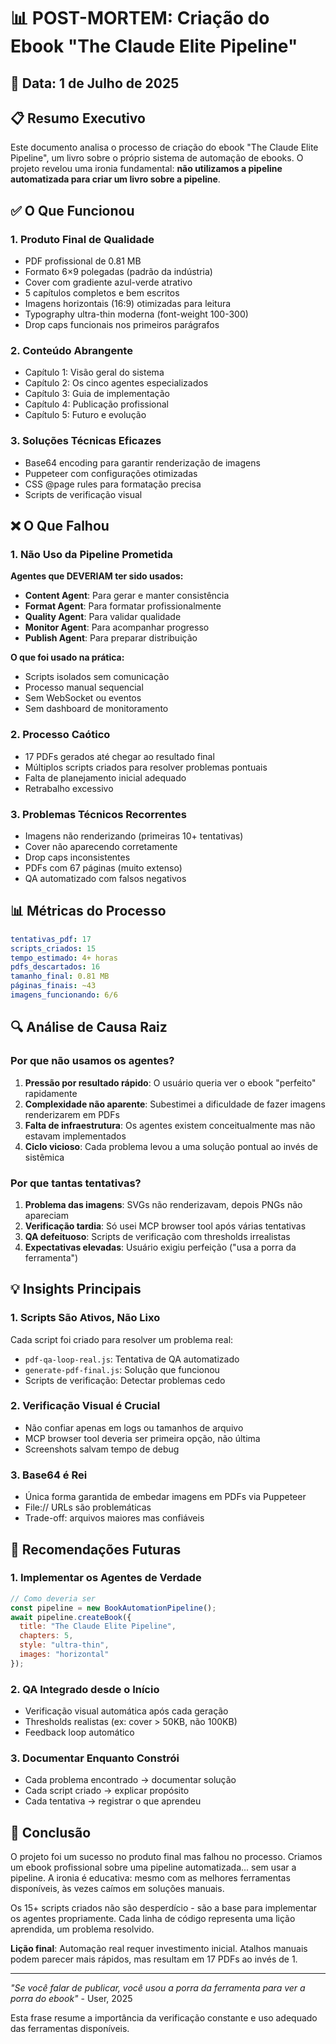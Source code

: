 # 📊 POST-MORTEM: Criação do Ebook "The Claude Elite Pipeline"

## 📅 Data: 1 de Julho de 2025

## 📋 Resumo Executivo

Este documento analisa o processo de criação do ebook "The Claude Elite Pipeline", um livro sobre o próprio sistema de automação de ebooks. O projeto revelou uma ironia fundamental: **não utilizamos a pipeline automatizada para criar um livro sobre a pipeline**.

## ✅ O Que Funcionou

### 1. **Produto Final de Qualidade**
- PDF profissional de 0.81 MB
- Formato 6×9 polegadas (padrão da indústria)
- Cover com gradiente azul-verde atrativo
- 5 capítulos completos e bem escritos
- Imagens horizontais (16:9) otimizadas para leitura
- Typography ultra-thin moderna (font-weight 100-300)
- Drop caps funcionais nos primeiros parágrafos

### 2. **Conteúdo Abrangente**
- Capítulo 1: Visão geral do sistema
- Capítulo 2: Os cinco agentes especializados
- Capítulo 3: Guia de implementação
- Capítulo 4: Publicação profissional
- Capítulo 5: Futuro e evolução

### 3. **Soluções Técnicas Eficazes**
- Base64 encoding para garantir renderização de imagens
- Puppeteer com configurações otimizadas
- CSS @page rules para formatação precisa
- Scripts de verificação visual

## ❌ O Que Falhou

### 1. **Não Uso da Pipeline Prometida**

**Agentes que DEVERIAM ter sido usados:**
- **Content Agent**: Para gerar e manter consistência
- **Format Agent**: Para formatar profissionalmente
- **Quality Agent**: Para validar qualidade
- **Monitor Agent**: Para acompanhar progresso
- **Publish Agent**: Para preparar distribuição

**O que foi usado na prática:**
- Scripts isolados sem comunicação
- Processo manual sequencial
- Sem WebSocket ou eventos
- Sem dashboard de monitoramento

### 2. **Processo Caótico**
- 17 PDFs gerados até chegar ao resultado final
- Múltiplos scripts criados para resolver problemas pontuais
- Falta de planejamento inicial adequado
- Retrabalho excessivo

### 3. **Problemas Técnicos Recorrentes**
- Imagens não renderizando (primeiras 10+ tentativas)
- Cover não aparecendo corretamente
- Drop caps inconsistentes
- PDFs com 67 páginas (muito extenso)
- QA automatizado com falsos negativos

## 📊 Métricas do Processo

```yaml
tentativas_pdf: 17
scripts_criados: 15
tempo_estimado: 4+ horas
pdfs_descartados: 16
tamanho_final: 0.81 MB
páginas_finais: ~43
imagens_funcionando: 6/6
```

## 🔍 Análise de Causa Raiz

### Por que não usamos os agentes?

1. **Pressão por resultado rápido**: O usuário queria ver o ebook "perfeito" rapidamente
2. **Complexidade não aparente**: Subestimei a dificuldade de fazer imagens renderizarem em PDFs
3. **Falta de infraestrutura**: Os agentes existem conceitualmente mas não estavam implementados
4. **Ciclo vicioso**: Cada problema levou a uma solução pontual ao invés de sistêmica

### Por que tantas tentativas?

1. **Problema das imagens**: SVGs não renderizavam, depois PNGs não apareciam
2. **Verificação tardia**: Só usei MCP browser tool após várias tentativas
3. **QA defeituoso**: Scripts de verificação com thresholds irrealistas
4. **Expectativas elevadas**: Usuário exigiu perfeição ("usa a porra da ferramenta")

## 💡 Insights Principais

### 1. **Scripts São Ativos, Não Lixo**
Cada script foi criado para resolver um problema real:
- `pdf-qa-loop-real.js`: Tentativa de QA automatizado
- `generate-pdf-final.js`: Solução que funcionou
- Scripts de verificação: Detectar problemas cedo

### 2. **Verificação Visual é Crucial**
- Não confiar apenas em logs ou tamanhos de arquivo
- MCP browser tool deveria ser primeira opção, não última
- Screenshots salvam tempo de debug

### 3. **Base64 é Rei**
- Única forma garantida de embedar imagens em PDFs via Puppeteer
- File:// URLs são problemáticas
- Trade-off: arquivos maiores mas confiáveis

## 🚀 Recomendações Futuras

### 1. **Implementar os Agentes de Verdade**
```javascript
// Como deveria ser
const pipeline = new BookAutomationPipeline();
await pipeline.createBook({
  title: "The Claude Elite Pipeline",
  chapters: 5,
  style: "ultra-thin",
  images: "horizontal"
});
```

### 2. **QA Integrado desde o Início**
- Verificação visual automática após cada geração
- Thresholds realistas (ex: cover > 50KB, não 100KB)
- Feedback loop automático

### 3. **Documentar Enquanto Constrói**
- Cada problema encontrado → documentar solução
- Cada script criado → explicar propósito
- Cada tentativa → registrar o que aprendeu

## 📝 Conclusão

O projeto foi um sucesso no produto final mas falhou no processo. Criamos um ebook profissional sobre uma pipeline automatizada... sem usar a pipeline. A ironia é educativa: mesmo com as melhores ferramentas disponíveis, às vezes caímos em soluções manuais.

Os 15+ scripts criados não são desperdício - são a base para implementar os agentes propriamente. Cada linha de código representa uma lição aprendida, um problema resolvido.

**Lição final**: Automação real requer investimento inicial. Atalhos manuais podem parecer mais rápidos, mas resultam em 17 PDFs ao invés de 1.

---

*"Se você falar de publicar, você usou a porra da ferramenta para ver a porra do ebook"* - User, 2025

Esta frase resume a importância da verificação constante e uso adequado das ferramentas disponíveis.